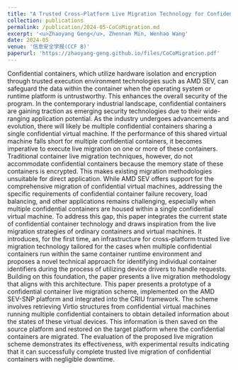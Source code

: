 ```yaml
---
title: "A Trusted Cross-Platform Live Migration Technology for Confidential Containers"
collection: publications
permalink: /publication/2024-05-CoCoMigration.md
excerpt: '<u>Zhaoyang Geng</u>, Zhennan Min, Wenhao Wang'
date: 2024-05
venue: '信息安全学报(CCF B)'
paperurl: 'https://zhaoyang-geng.github.io/files/CoCoMigration.pdf'
---
```


Confidential containers, which utilize hardware isolation and encryption through trusted execution environment technologies such as AMD SEV, can safeguard the data within the container when the operating system or runtime platform is untrustworthy. This enhances the overall security of the program. In the contemporary industrial landscape, confidential containers are gaining traction as emerging security technologies due to their wide-ranging application potential. As the industry undergoes advancements and evolution, there will likely be multiple confidential containers sharing a single confidential virtual machine. If the performance of this shared virtual machine falls short for multiple confidential containers, it becomes imperative to execute live migration on one or more of these containers. Traditional container live migration techniques, however, do not accommodate confidential containers because the memory state of these containers is encrypted. This makes existing migration methodologies unsuitable for direct application. While AMD SEV offers support for the comprehensive migration of confidential virtual machines, addressing the specific requirements of confidential container failure recovery, load balancing, and other applications remains challenging, especially when multiple confidential containers are housed within a single confidential virtual machine. To address this gap, this paper integrates the current state of confidential container technology and draws inspiration from the live migration strategies of ordinary containers and virtual machines. It introduces, for the first time, an infrastructure for cross-platform trusted live migration technology tailored for the cases when multiple confidential containers run within the same container runtime environment and proposes a novel technical approach for identifying individual container identifiers during the process of utilizing device drivers to handle requests. Building on this foundation, the paper presents a live migration methodology that aligns with this architecture. This paper presents a prototype of a confidential container live migration scheme, implemented on the AMD SEV-SNP platform and integrated into the CRIU framework. The scheme involves retrieving Virtio structures from confidential virtual machines running multiple confidential containers to obtain detailed information about the states of these virtual devices. This information is then saved on the source platform and restored on the target platform where the confidential containers are migrated. The evaluation of the proposed live migration scheme demonstrates its effectiveness, with experimental results indicating that it can successfully complete trusted live migration of confidential containers with negligible downtime.
